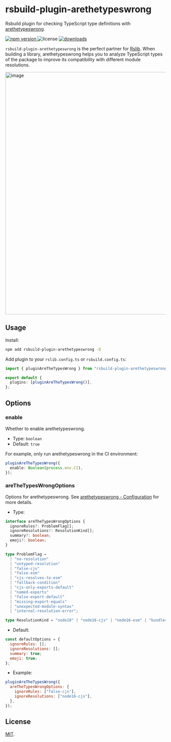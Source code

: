 # rsbuild-plugin-arethetypeswrong

Rsbuild plugin for checking TypeScript type definitions with [arethetypeswrong](https://github.com/arethetypeswrong/arethetypeswrong.github.io).

<p>
  <a href="https://npmjs.com/package/rsbuild-plugin-arethetypeswrong">
   <img src="https://img.shields.io/npm/v/rsbuild-plugin-arethetypeswrong?style=flat-square&colorA=564341&colorB=EDED91" alt="npm version" />
  </a>
  <img src="https://img.shields.io/badge/License-MIT-blue.svg?style=flat-square&colorA=564341&colorB=EDED91" alt="license" />
  <a href="https://npmcharts.com/compare/rsbuild-plugin-arethetypeswrong?minimal=true"><img src="https://img.shields.io/npm/dm/rsbuild-plugin-arethetypeswrong.svg?style=flat-square&colorA=564341&colorB=EDED91" alt="downloads" /></a>
</p>

`rsbuild-plugin-arethetypeswrong` is the perfect partner for [Rslib](https://github.com/web-infra-dev/rslib). When building a library, arethetypeswrong helps you to analyze TypeScript types of the package to improve its compatibility with different module resolutions.

<img width="1000" height="761" alt="image" src="https://github.com/user-attachments/assets/cce68a0d-baac-45c5-8b59-9e7999932e1c" />

## Usage

Install:

```bash
npm add rsbuild-plugin-arethetypeswrong -D
```

Add plugin to your `rslib.config.ts` or `rsbuild.config.ts`:

```ts
import { pluginAreTheTypesWrong } from "rsbuild-plugin-arethetypeswrong";

export default {
  plugins: [pluginAreTheTypesWrong()],
};
```

## Options

### enable

Whether to enable arethetypeswrong.

- Type: `boolean`
- Default: `true`

For example, only run arethetypeswrong in the CI environment:

```ts
pluginAreTheTypesWrong({
  enable: Boolean(process.env.CI),
});
```

### areTheTypesWrongOptions

Options for arethetypeswrong. See [arethetypeswrong - Configuration](https://github.com/arethetypeswrong/arethetypeswrong.github.io/blob/main/packages/cli/README.md#configuration) for more details.

- Type:

```ts
interface areTheTypesWrongOptions {
  ignoreRules?: ProblemFlag[];
  ignoreResolutions?: ResolutionKind[];
  summary?: boolean;
  emoji?: boolean;
}

type ProblemFlag =
  | "no-resolution"
  | "untyped-resolution"
  | "false-cjs"
  | "false-esm"
  | "cjs-resolves-to-esm"
  | "fallback-condition"
  | "cjs-only-exports-default"
  | "named-exports"
  | "false-export-default"
  | "missing-export-equals"
  | "unexpected-module-syntax"
  | "internal-resolution-error";

type ResolutionKind = "node10" | "node16-cjs" | "node16-esm" | "bundler";
```

- Default:

```js
const defaultOptions = {
  ignoreRules: [];
  ignoreResolutions: [];
  summary: true;
  emoji: true;
};
```

- Example:

```js
pluginAreTheTypesWrong({
  areTheTypesWrongOptions: {
    ignoreRules: ["false-cjs"],
    ignoreResolutions: ["node16-cjs"],
  },
});
```

## License

[MIT](./LICENSE).
